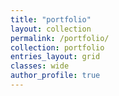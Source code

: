 ```yaml
---
title: "portfolio"
layout: collection
permalink: /portfolio/
collection: portfolio
entries_layout: grid
classes: wide   
author_profile: true
---
```

